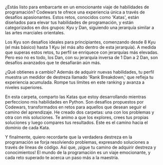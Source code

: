 ¿Estás listo para embarcarte en un emocionante viaje de habilidades de programación? Codewars te ofrece una experiencia única a través de desafíos apasionantes. Estos retos, conocidos como 'Katas', están diseñados para elevar tus habilidades de programación, y están categorizados en dos grupos: Kyu y Dan, siguiendo una jerarquía similar a las artes marciales orientales.

Los Kyu son desafíos ideales para principiantes, comenzando desde 8 Kyu (el más básico) hasta 1 Kyu (el más alto dentro de esta jerarquía). A medida que superas estos retos, tu perfil se enriquece con jerarquías más elevadas. Pero eso no es todo, los Dan, con su jerarquía inversa de 1 Dan a 2 Dan, son desafíos avanzados que te desafiarán aún más.

¿Qué obtienes a cambio? Además de adquirir nuevas habilidades, tu perfil muestra un medidor de destreza llamado 'Rank Breakdown,' que refleja tu experiencia acumulada. Rompe tus límites en este ranking y avanza a niveles superiores.

En esta carpeta, comparto las Katas que estoy desarrollando mientras perfecciono mis habilidades en Python. Son desafíos propuestos por Codewars, transformados en retos para aquellos que desean seguir el camino del aprendizaje. He creado dos carpetas: una con los problemas y otra con mis soluciones. Te animo a que los explores, crees tus propias soluciones y luego compares tus resultados. Este es el camino hacia el dominio de cada Kata.

Y finalmente, quiero recordarte que la verdadera destreza en la programación se forja resolviendo problemas, expresando soluciones a través de líneas de código. Así que, ¡sigue tu camino de adquirir destreza y conocimientos! El mundo de la programación es un viaje emocionante, y cada reto superado te acerca un paso más a la maestría.

